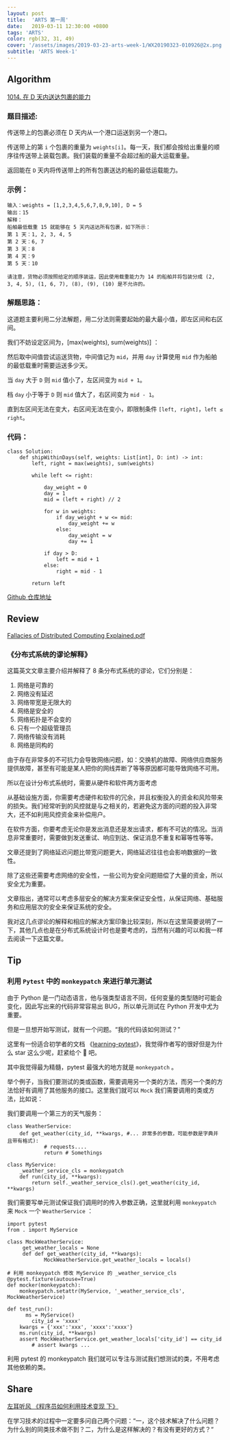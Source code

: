 ```yaml
---
layout: post
title:  'ARTS 第一周'
date:   2019-03-11 12:30:00 +0800
tags: 'ARTS'
color: rgb(32, 31, 49)
cover: '/assets/images/2019-03-23-arts-week-1/WX20190323-010926@2x.png'
subtitle: 'ARTS Week-1'
---
```


## **Algorithm**

[1014. 在 D 天内送达包裹的能力](https://leetcode-cn.com/contest/weekly-contest-128/problems/capacity-to-ship-packages-within-d-days/)

### **题目描述:**

传送带上的包裹必须在 D 天内从一个港口运送到另一个港口。

传送带上的第 `i` 个包裹的重量为 `weights[i]`。每一天，我们都会按给出重量的顺序往传送带上装载包裹。我们装载的重量不会超过船的最大运载重量。

返回能在 `D` 天内将传送带上的所有包裹送达的船的最低运载能力。

### 示例：

```
输入：weights = [1,2,3,4,5,6,7,8,9,10], D = 5
输出：15
解释：
船舶最低载重 15 就能够在 5 天内送达所有包裹，如下所示：
第 1 天：1, 2, 3, 4, 5
第 2 天：6, 7
第 3 天：8
第 4 天：9
第 5 天：10

请注意，货物必须按照给定的顺序装运，因此使用载重能力为 14 的船舶并将包装分成 (2, 3, 4, 5), (1, 6, 7), (8), (9), (10) 是不允许的。
```

### 解题思路：

这道题主要利用二分法解题，用二分法则需要起始的最大最小值，即左区间和右区间。

我们不妨设定区间为，[max(weights), sum(weights)] ：

然后取中间值尝试运送货物，中间值记为 `mid`，并用 `day` 计算使用 `mid` 作为船舶的最低载重时需要运送多少天。

当 `day` 大于 `D` 则 `mid` 值小了，左区间变为 `mid + 1`。

档 `day` 小于等于 `D` 则 `mid` 值大了，右区间变为 `mid - 1`。

直到左区间无法在变大，右区间无法在变小，即限制条件 `[left, right]`，`left ≤ right`。

### 代码：

```
class Solution:
    def shipWithinDays(self, weights: List[int], D: int) -> int:
        left, right = max(weights), sum(weights)
        
        while left <= right:

            day_weight = 0
            day = 1
            mid = (left + right) // 2

            for w in weights:
                if day_weight + w <= mid:
                    day_weight += w
                else:
                    day_weight = w
                    day += 1
            
            if day > D:
                left = mid + 1
            else:
                right = mid - 1
        
        return left
```

[Github 仓库地址](https://github.com/elfgzp/Leetcode/blob/master/1014.capacity-to-ship-packages-within-d-days.py)

## **Review**

[Fallacies of Distributed Computing
Explained.pdf](https://www.notion.so/d9369eec87444ac3ada924e181550658#77ac2fea66ea4c5a9feb1f66f0f85084)

### 《分布式系统的谬论解释》

这篇英文文章主要介绍并解释了 8 条分布式系统的谬论，它们分别是：

1. 网络是可靠的
2. 网络没有延迟
3. 网络带宽是无限大的
4. 网络是安全的
5. 网络拓扑是不会变的
6. 只有一个超级管理员
7. 网络传输没有消耗
8. 网络是同构的

由于存在非常多的不可抗力会导致网络问题，如：交换机的故障、网络供应商服务提供故障，甚至有可能是某人把你的网线弄断了等等原因都可能导致网络不可用。

所以在设计分布式系统时，需要从硬件和软件两方面考虑

从基础设施方面，你需要考虑硬件和软件的冗余，并且权衡投入的资金和风险带来的损失。我们经常听到的风控就是与之相关的，若避免这方面的问题的投入非常大，还不如利用风控资金来补偿用户。

在软件方面，你要考虑无论你是发出消息还是发出请求，都有不可达的情况。当消息非常重要时，需要做到发送重试、响应到达、保证消息不重复和幂等性等等。

文章还提到了网络延迟问题比带宽问题更大，网络延迟往往也会影响数据的一致性。

除了这些还需要考虑网络的安全性，一些公司为安全问题赔偿了大量的资金，所以安全尤为重要。

文章指出，通常可以考虑多层安全的解决方案来保证安全性，从保证网络、基础服务和应用层次的安全来保证系统的安全。

我对这几点谬论的解释和相应的解决方案印象比较深刻，所以在这里简要说明了一下，其他几点也是在分布式系统设计时也是要考虑的，当然有兴趣的可以和我一样去阅读一下这篇文章。

## Tip

### 利用 `Pytest` 中的 `monkeypatch` 来进行单元测试

由于 Python 是一门动态语言，他与强类型语言不同，任何变量的类型随时可能会变化，因此写出来的代码非常容易出 BUG，所以单元测试在 Python 开发中尤为重要。

但是一旦想开始写测试，就有一个问题。“我的代码该如何测试？”

这里有一份适合初学者的文档 《[learning-pytest](https://learning-pytest.readthedocs.io/zh/latest/)》，我觉得作者写的很好但是为什么 star 这么少呢，赶紧给个 🌟 吧。

其中我觉得最为精髓，pytest 最强大的地方就是 `monkeypatch` 。

举个例子，当我们要测试的类或函数，需要调用另一个类的方法，而另一个类的方法恰好有调用了其他服务的接口。这里我们就可以 `Mock` 我们需要调用的类或方法，比如说：

我们要调用一个第三方的天气服务：

```
class WeatherService:
	def get_weather(city_id, **kwargs, #... 非常多的参数，可能参数是字典并且带有格式):
			# requests....
			return # Somethings

class MyService:
	_weather_service_cls = monkeypatch
	def run(city_id, **kwargs):
		return self._weather_service_cls().get_weather(city_id, **kwargs)
```

我们需要写单元测试保证我们调用时的传入参数正确，这里就利用 `monkeypatch` 来 `Mock` 一个 `WeatherService` ：

```
import pytest
from . import MyService

class MockWeatherService:
	 get_weather_locals = None
	 def def get_weather(city_id, **kwargs):
			MockWeatherService.get_weather_locals = locals()

# 利用 monkeypatch 修改 MyService 的 _weather_service_cls
@pytest.fixture(autouse=True)
def mocker(monkeypatch):
    monkeypatch.setattr(MyService, '_weather_service_cls', MockWeatherService)

def test_run():
	  ms = MyService()
		city_id = 'xxxx'
    kwargs = {'xxx':'xxx', 'xxxx':'xxxx'}
    ms.run(city_id, **kwargs)
    assert MockWeatherService.get_weather_locals['city_id'] == city_id
		# assert kwargs ...
```

利用 pytest 的 monkeypatch 我们就可以专注与测试我们想测试的类，不用考虑其他依赖的类。

## **Share**

[左耳听风 《程序员如何利用技术变现 下》](https://zhuanlan.zhihu.com/p/30477400)

在学习技术的过程中一定要多问自己两个问题：“一，这个技术解决了什么问题？为什么别的同类技术做不到？二，为什么是这样解决的？有没有更好的方式？“